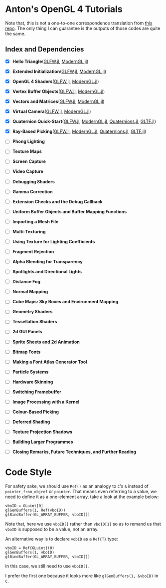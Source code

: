 # Anton's OpenGL 4 Tutorials
Note that, this is not a one-to-one correspondence translation from [this repo](https://github.com/capnramses/antons_opengl_tutorials_book).
The only thing I can guarantee is the outputs of those codes are quite the same.

## Index and Dependencies
- [x] **Hello Triangle**([GLFW.jl](https://github.com/JuliaGL/GLFW.jl), [ModernGL.jl](https://github.com/JuliaGL/ModernGL.jl))

- [x] **Extended Initialization**([GLFW.jl](https://github.com/JuliaGL/GLFW.jl), [ModernGL.jl](https://github.com/JuliaGL/ModernGL.jl))

- [x] **OpenGL 4 Shaders**([GLFW.jl](https://github.com/JuliaGL/GLFW.jl), [ModernGL.jl](https://github.com/JuliaGL/ModernGL.jl))

- [x] **Vertex Buffer Objects**([GLFW.jl](https://github.com/JuliaGL/GLFW.jl), [ModernGL.jl](https://github.com/JuliaGL/ModernGL.jl))

- [x] **Vectors and Matrices**([GLFW.jl](https://github.com/JuliaGL/GLFW.jl), [ModernGL.jl](https://github.com/JuliaGL/ModernGL.jl))

- [x] **Virtual Camera**([GLFW.jl](https://github.com/JuliaGL/GLFW.jl), [ModernGL.jl](https://github.com/JuliaGL/ModernGL.jl))

- [x] **Quaternion Quick-Start**([GLFW.jl](https://github.com/JuliaGL/GLFW.jl), [ModernGL.jl](https://github.com/JuliaGL/ModernGL.jl), [Quaternions.jl](https://github.com/JuliaGeometry/Quaternions.jl), [GLTF.jl](https://github.com/Gnimuc/GLTF.jl))

- [x] **Ray-Based Picking**([GLFW.jl](https://github.com/JuliaGL/GLFW.jl), [ModernGL.jl](https://github.com/JuliaGL/ModernGL.jl), [Quaternions.jl](https://github.com/JuliaGeometry/Quaternions.jl), [GLTF.jl](https://github.com/Gnimuc/GLTF.jl))

- [ ] **Phong Lighting**

- [ ] **Texture Maps**

- [ ] **Screen Capture**

- [ ] **Video Capture**

- [ ] **Debugging Shaders**

- [ ] **Gamma Correction**

- [ ] **Extension Checks and the Debug Callback**

- [ ] **Uniform Buffer Objects and Buffer Mapping Functions**

- [ ] **Importing a Mesh File**

- [ ] **Multi-Texturing**

- [ ] **Using Texture for Lighting Coefficients**

- [ ] **Fragment Rejection**

- [ ] **Alpha Blending for Transparency**

- [ ] **Spotlights and Directional Lights**

- [ ] **Distance Fog**

- [ ] **Normal Mapping**

- [ ] **Cube Maps: Sky Boxes and Environment Mapping**

- [ ] **Geometry Shaders**

- [ ] **Tessellation Shaders**

- [ ] **2d GUI Panels**

- [ ] **Sprite Sheets and 2d Animation**

- [ ] **Bitmap Fonts**

- [ ] **Making a Font Atlas Generator Tool**

- [ ] **Particle Systems**

- [ ] **Hardware Skinning**

- [ ] **Switching Framebuffer**

- [ ] **Image Processing with a Kernel**

- [ ] **Colour-Based Picking**

- [ ] **Deferred Shading**

- [ ] **Texture Projection Shadows**

- [ ] **Building Larger Programmes**

- [ ] **Closing Remarks, Future Techniques, and Further Reading**

# Code Style
For safety sake, we should use `Ref()` as an analogy to `C`'s `&` instead of `pointer_from_objref` or `pointer`.
That means even referring to a value, we need to define it as a one-element array, take a look at the example below:

```
vboID = GLuint[0]
glGenBuffers(1, Ref(vboID))
glBindBuffer(GL_ARRAY_BUFFER, vboID[])
```

Note that, here we use `vboID[]` rather than `vboID[1]` so as to remand us that `vboID` is supposed to be a value, not an array.

An alternative way is to declare `vobID` as a `Ref{T}` type:

```
vboID = Ref{GLuint}(0)
glGenBuffers(1, vboID)
glBindBuffer(GL_ARRAY_BUFFER, vboID[])
```

In this case, we still need to use `vboID[]`.

I prefer the first one because it looks more like `glGenBuffers(1, &vboID)` in `C`.
